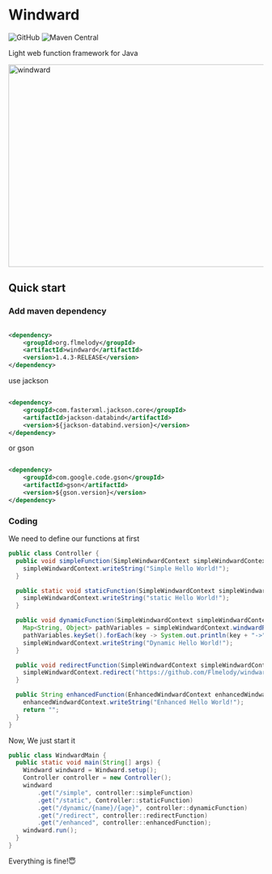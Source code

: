 # Windward

![GitHub](https://img.shields.io/github/license/Flmelody/windward)
![Maven Central](https://img.shields.io/badge/dynamic/xml?url=https%3A%2F%2Frepo1.maven.org%2Fmaven2%2Forg%2Fflmelody%2Fwindward%2Fmaven-metadata.xml&query=%2F%2Fmetadata%2Fversioning%2Flatest&label=maven-central)

Light web function framework for Java
<div>
    <img src="https://github.com/Flmelody/windward-guide/blob/main/docs/.vuepress/public/windward.png" alt="windward" width="600" height="400">
</div>

## Quick start

### Add maven dependency

```xml

<dependency>
    <groupId>org.flmelody</groupId>
    <artifactId>windward</artifactId>
    <version>1.4.3-RELEASE</version>
</dependency>
```

use jackson

```xml

<dependency>
    <groupId>com.fasterxml.jackson.core</groupId>
    <artifactId>jackson-databind</artifactId>
    <version>${jackson-databind.version}</version>
</dependency>
```

or gson

```xml

<dependency>
    <groupId>com.google.code.gson</groupId>
    <artifactId>gson</artifactId>
    <version>${gson.version}</version>
</dependency>
```

### Coding

We need to define our functions at first

```java
public class Controller {
  public void simpleFunction(SimpleWindwardContext simpleWindwardContext) {
    simpleWindwardContext.writeString("Simple Hello World!");
  }

  public static void staticFunction(SimpleWindwardContext simpleWindwardContext) {
    simpleWindwardContext.writeString("static Hello World!");
  }

  public void dynamicFunction(SimpleWindwardContext simpleWindwardContext) {
    Map<String, Object> pathVariables = simpleWindwardContext.windwardRequest().getPathVariables();
    pathVariables.keySet().forEach(key -> System.out.println(key + "->" + pathVariables.get(key)));
    simpleWindwardContext.writeString("Dynamic Hello World!");
  }

  public void redirectFunction(SimpleWindwardContext simpleWindwardContext) {
    simpleWindwardContext.redirect("https://github.com/Flmelody/windward");
  }

  public String enhancedFunction(EnhancedWindwardContext enhancedWindwardContext) {
    enhancedWindwardContext.writeString("Enhanced Hello World!");
    return "";
  }
}

```

Now, We just start it

```java
public class WindwardMain {
  public static void main(String[] args) {
    Windward windward = Windward.setup();
    Controller controller = new Controller();
    windward
        .get("/simple", controller::simpleFunction)
        .get("/static", Controller::staticFunction)
        .get("/dynamic/{name}/{age}", controller::dynamicFunction)
        .get("/redirect", controller::redirectFunction)
        .get("/enhanced", controller::enhancedFunction);
    windward.run();
  }
}

```

Everything is fine!😇
